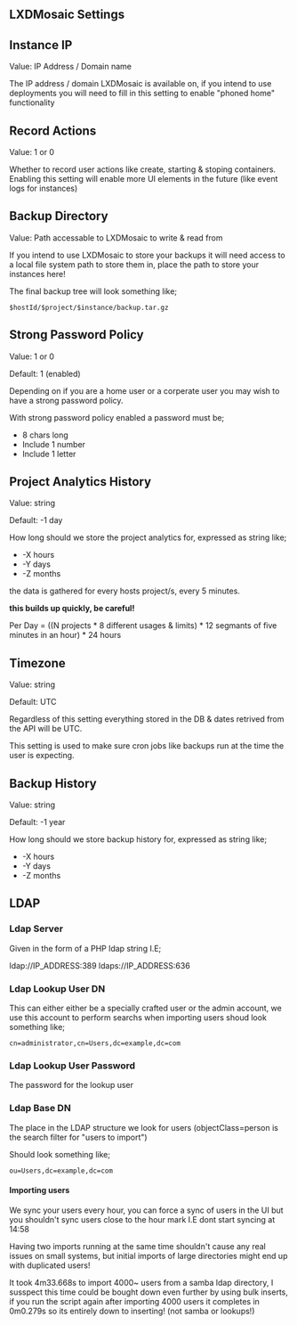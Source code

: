 ## LXDMosaic Settings


## Instance IP

Value: IP Address / Domain name

The IP address / domain LXDMosaic is available on, if you intend to use
deployments you will need to fill in this setting to enable "phoned home"
functionality

## Record Actions

Value: 1 or 0

Whether to record user actions like create, starting & stoping containers.
Enabling this setting will enable more UI elements in the future (like event logs
for instances)

## Backup Directory

Value: Path accessable to LXDMosaic to write & read from

If you intend to use LXDMosaic to store your backups it will need access to
a local file system path to store them in, place the path to store your instances
here!

The final backup tree will look something like;

    $hostId/$project/$instance/backup.tar.gz

## Strong Password Policy

Value: 1 or 0

Default: 1 (enabled)

Depending on if you are a home user or a corperate user you may wish to have
a strong password policy.

With strong password policy enabled a password must be;

 - 8 chars long
 - Include 1 number
 - Include 1 letter

## Project Analytics History

Value: string

Default: -1 day

How long should we store the project analytics for, expressed as string like;

  - -X hours
  - -Y days
  - -Z months

the data is gathered for every hosts project/s, every 5 minutes.

**this builds up quickly, be careful!**

Per Day = ((N projects * 8 different usages & limits) * 12 segmants of five minutes in an hour) * 24 hours

## Timezone

Value: string

Default: UTC

Regardless of this setting everything stored in the DB & dates retrived from the
API will be UTC.

This setting is used to make sure cron jobs like backups run at the time the
user is expecting.

## Backup History

Value: string

Default: -1 year

How long should we store backup history for, expressed as string like;

  - -X hours
  - -Y days
  - -Z months

## LDAP

### Ldap Server

Given in the form of a PHP ldap string I.E;

 ldap://IP_ADDRESS:389
 ldaps://IP_ADDRESS:636

### Ldap Lookup User DN

This can either either be a specially crafted user or the admin account, we use
this account to perform searchs when importing users shoud look something like;

`cn=administrator,cn=Users,dc=example,dc=com`

### Ldap Lookup User Password

The password for the lookup user

### Ldap Base DN

The place in the LDAP structure we look for users (objectClass=person is the
search filter for "users to import")

Should look something like;

`ou=Users,dc=example,dc=com`

#### Importing users

We sync your users every hour, you can force a sync of users in the UI but
you shouldn't sync users close to the hour mark I.E dont start syncing at 14:58

Having two imports running at the same time shouldn't cause any real issues on
small systems, but initial imports of large directories might end up with
duplicated users!

It took 4m33.668s to import 4000~ users from a samba ldap directory, I susspect
this time could be bought down even further by using bulk inserts, if you run
the script again after importing 4000 users it completes in 0m0.279s so its
entirely down to inserting! (not samba or lookups!)
